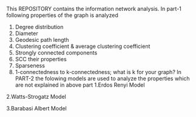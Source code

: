 This REPOSITORY contains the information network analysis.
In part-1 following  properties of the graph is analyzed
1. Degree distribution
2. Diameter
3. Geodesic path length
4. Clustering coefficient & average clustering coefficient
5. Strongly connected components
6. SCC their properties
7. Sparseness
8. 1-connectedness to k-connectedness; what is k for your graph?
In PART-2 the folowing models are used to analyze the properties which are not explained in above part
1.Erdos Renyi Model

2.Watts-Strogatz Model

3.Barabasi Albert Model
